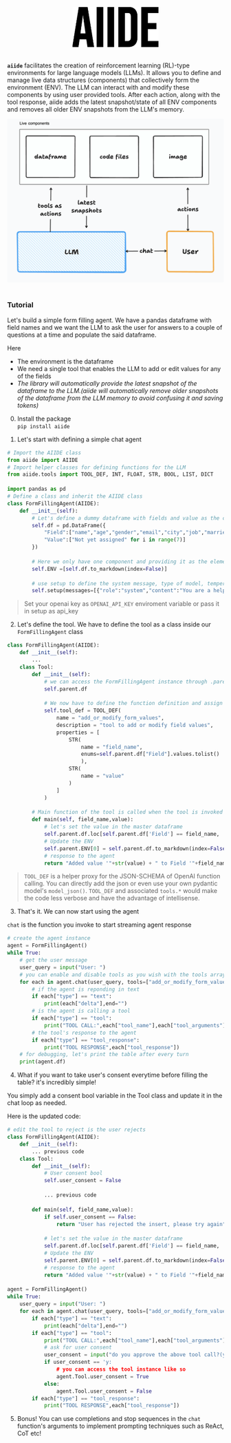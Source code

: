 <div align="center"><picture>
  <source media="(prefers-color-scheme: dark)" srcset="docs/figures/logo_dark.svg">
  <img alt="aiide" src="docs/figures/logo.svg" width=200">
</picture></div>
<br/>


**`aiide`** facilitates the creation of reinforcement learning (RL)-type environments for large language models (LLMs). It allows you to define and manage live data structures (components) that collectively form the environment (ENV). The LLM can interact with and modify these components by using user provided tools. After each action, along with the tool response, aiide adds the latest snapshot/state of all ENV components and removes all older ENV snapshots from the LLM's memory.

<div align="center"><picture>
  <source media="(prefers-color-scheme: dark)" srcset="docs/figures/aiide_overview.png">
  <img alt="guidance" src="docs/figures/aiide_overview.png" width=700">
</picture></div>
<br/>

### Tutorial
Let's build a simple form filling agent. We have a pandas dataframe with field names and we want the LLM to ask the user for answers to a couple of questions at a time and populate the said dataframe.

Here
* The environment is the dataframe
* We need a single tool that enables the LLM to add or edit values for any of the fields
* _The library will automatically provide the latest snapshot of the dataframe to the LLM.(aiide will automatically remove older snapshots of the dataframe from the LLM memory to avoid confusing it and saving tokens)_

0. Install the package<br/>
`pip install aiide`

1. Let's start with defining a simple chat agent

```python
# Import the AIIDE class
from aiide import AIIDE
# Import helper classes for defining functions for the LLM
from aiide.tools import TOOL_DEF, INT, FLOAT, STR, BOOL, LIST, DICT

import pandas as pd
# Define a class and inherit the AIIDE class
class FormFillingAgent(AIIDE):
    def __init__(self):
        # Let's define a dummy dataframe with fields and value as the columns
        self.df = pd.DataFrame({
            "Field":["name","age","gender","email","city","job","married"],
            "Value":["Not yet assigned" for i in range(7)]
        })

        # Here we only have one component and providing it as the element for the reserved ENV array
        self.ENV =[self.df.to_markdown(index=False)]

        # use setup to define the system message, type of model, temperature etc
        self.setup(messages=[{"role":"system","content":"You are a helpful assistant. Fill the form table attached by asking the user to answer a couple of fields from the table at a time."}],model="gpt-3.5-turbo",temperature=0.2)
```
> Set your openai key as `OPENAI_API_KEY` enviroment variable or pass it in setup as api_key

2. Let's define the tool. We have to define the tool as a class inside our `FormFillingAgent` class
```python
class FormFillingAgent(AIIDE):
    def __init__(self):
        ...
    class Tool:
        def __init__(self):
            # we can access the FormFillingAgent instance through .parent
            self.parent.df

            # We now have to define the function definition and assign it to the reserved self.tool_def variable
            self.tool_def = TOOL_DEF(
                name = "add_or_modify_form_values",
                description = "tool to add or modify field values",
                properties = [
                    STR(
                        name = "field_name",
                        enums=self.parent.df["Field"].values.tolist()
                        ),
                    STR(
                        name = "value"
                    )
                ]
            )
        
        # Main function of the tool is called when the tool is invoked by the agent
        def main(self, field_name,value):
            # let's set the value in the master dataframe
            self.parent.df.loc[self.parent.df['Field'] == field_name, 'Value'] = value
            # Update the ENV
            self.parent.ENV[0] = self.parent.df.to_markdown(index=False)
            # response to the agent
            return "Added value '"+str(value) + " to Field '"+field_name+"'"

```
> `TOOL_DEF` is a helper proxy for the JSON-SCHEMA of OpenAI function calling. You can directly add the json or even use your own pydantic model's `model_json()`. `TOOL_DEF` and associated `tools.*` would make the code less verbose and have the advantage of intellisense.

3. That's it. We can now start using the agent

`chat` is the function you invoke to start streaming agent response
```python
# create the agent instance
agent = FormFillingAgent()
while True:
    # get the user message
    user_query = input("User: ")
    # you can enable and disable tools as you wish with the tools array
    for each in agent.chat(user_query, tools=["add_or_modify_form_values"]):
        # if the agent is reponding in text
        if each["type"] == "text":
            print(each["delta"],end="")
        # is the agent is calling a tool
        if each["type"] == "tool":
            print("TOOL CALL:",each["tool_name"],each["tool_arguments"])
        # the tool's response to the agent
        if each["type"] == "tool_response":
            print("TOOL RESPONSE",each["tool_response"])
    # for debugging, let's print the table after every turn
    print(agent.df)
```

4. What if you want to take user's consent everytime before filling the table?
it's incredibly simple!

You simply add a consent bool variable in the Tool class and update it in the chat loop as needed.

Here is the updated code:
```python
# edit the tool to reject is the user rejects
class FormFillingAgent(AIIDE):
    def __init__(self):
        ... previous code
    class Tool:
        def __init__(self):
            # User consent bool 
            self.user_consent = False

            ... previous code

        def main(self, field_name,value):
            if self.user_consent == False:
                return "User has rejected the insert, please try again"

            # let's set the value in the master dataframe
            self.parent.df.loc[self.parent.df['Field'] == field_name, 'Value'] = value
            # Update the ENV
            self.parent.ENV[0] = self.parent.df.to_markdown(index=False)
            # response to the agent
            return "Added value '"+str(value) + " to Field '"+field_name+"'"

agent = FormFillingAgent()
while True:
    user_query = input("User: ")
    for each in agent.chat(user_query, tools=["add_or_modify_form_values"]):
        if each["type"] == "text":
            print(each["delta"],end="")
        if each["type"] == "tool":
            print("TOOL CALL:",each["tool_name"],each["tool_arguments"])
            # ask for user consent
            user_consent = input("do you approve the above tool call?(y/n)")
            if user_consent == 'y:
                # you can access the tool instance like so
                agent.Tool.user_consent = True
            else:
                agent.Tool.user_consent = False
        if each["type"] == "tool_response":
            print("TOOL RESPONSE",each["tool_response"])

```

5. Bonus!
You can use completions and stop sequences in the `chat` function's arguments to implement prompting techniques such as ReAct, CoT etc!













